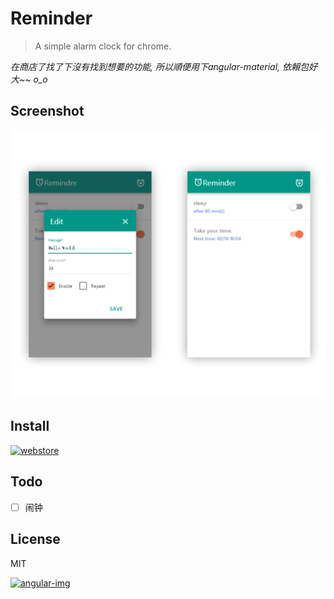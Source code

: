 # Reminder

>A simple alarm clock for chrome.

*在商店了找了下沒有找到想要的功能, 所以順便用下angular-material, 依賴包好大~~ o_o*

## Screenshot

![screenshot](./images/screenshot.png)

## Install

[![webstore](https://developer.chrome.com/webstore/images/ChromeWebStore_BadgeWBorder_v2_206x58.png)](https://chrome.google.com/webstore/detail/nhinihlcaopodengnofmddnibmjiahep)

## Todo

- [ ] 闹钟

## License

MIT

[![angular-img](https://img.shields.io/badge/angular--material-1.0.5-2BAF2B.svg?style=flat-square)](https://material.angularjs.org/)
